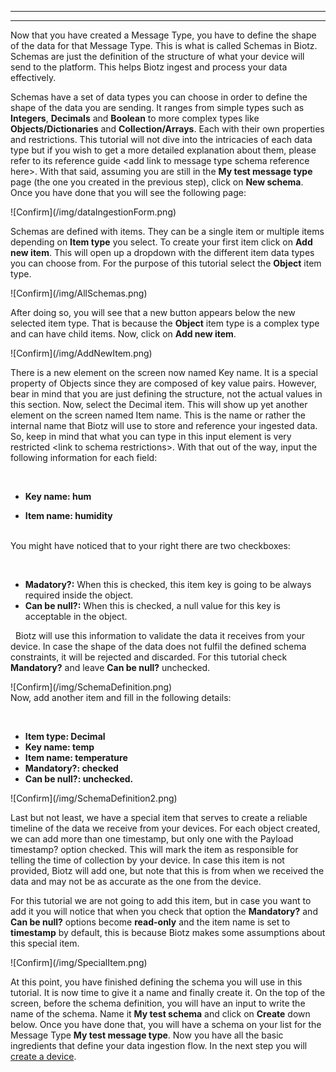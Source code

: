 
---

---
Now that you have created a Message Type, you have to define the shape of the data for that Message Type. This is what is called Schemas in Biotz. Schemas are just the definition of the structure of what your device will send to the platform. This helps Biotz ingest and process your data effectively.




Schemas have a set of data types you can choose in order to define the shape of the data you are sending. It ranges from simple types such as **Integers**, **Decimals** and **Boolean** to more complex types like **Objects/Dictionaries** and **Collection/Arrays**. Each with their own properties and restrictions. This tutorial will not dive into the intricacies of each data type but if you wish to get a more detailed explanation about them, please refer to its reference guide \<add link to message type schema reference here>\. With that said, assuming you are still in the **My test message type** page (the one you created in the previous step), click on **New schema**. Once you have done that you will see the following page:

<div class="tutorial-image-container">
    ![Confirm](/img/dataIngestionForm.png)
</div>

Schemas are defined with items. They can be a single item or multiple items depending on **Item type** you select. To create your first item click on **Add new item**. This will open up a dropdown with the different item data types you can choose from. For the purpose of this tutorial select the **Object** item type.

<div class="tutorial-image-container">
    ![Confirm](/img/AllSchemas.png)
</div>


After doing so, you will see that a new button appears below the new selected item type. That is because the **Object** item type is a complex type and can have child items. Now, click on **Add new item**.

<div class="tutorial-image-container">
    ![Confirm](/img/AddNewItem.png)
</div>

There is a new element on the screen now named Key name. It is a special property of Objects since they are composed of key value pairs. However, bear in mind that you are just defining the structure, not the actual values in this section. Now, select the Decimal item. This will show up yet another element on the screen named Item name. This is the name or rather the internal name that Biotz will use to store and reference your ingested data. So, keep in mind that what you can type in this input element is very restricted \<link to schema restrictions>\. With that out of the way, input the following information for each field:

&nbsp;
- **Key name: hum**

- **Item name: humidity**  
&nbsp;

You might have noticed that to your right there are two checkboxes:

&nbsp;
‍

- **Madatory?:** When this is checked, this item key is going to be always required inside the object.
- **Can be null?:** When this is checked, a null value for this key is acceptable in the object.

&nbsp;
Biotz will use this information to validate the data it receives from your device. In case the shape of the data does not fulfil the defined schema constraints, it will be rejected and discarded. For this tutorial check **Mandatory?** and leave **Can be null?** unchecked.

<div class="tutorial-image-container">
    ![Confirm](/img/SchemaDefinition.png)
</div>
Now, add another item and fill in the following details:

‍
- **Item type: Decimal**
- **Key name: temp**
- **Item name: temperature**
- **Mandatory?: checked**
- **Can be null?: unchecked.**

<div class="tutorial-image-container">
    ![Confirm](/img/SchemaDefinition2.png)
</div>

Last but not least, we have a special item that serves to create a reliable timeline of the data we receive from your devices. For each object created, we can add more than one timestamp, but only one with the Payload timestamp? option checked. This will mark the item as responsible for telling the time of collection by your device. In case this item is not provided, Biotz will add one, but note that this is from when we received the data and may not be as accurate as the one from the device.

For this tutorial we are not going to add this item, but in case you want to add it you will notice that when you check that option the **Mandatory?** and **Can be null?** options become **read-only** and the item name is set to **timestamp** by default, this is because Biotz makes some assumptions about this special item.


<div class="tutorial-image-container">
    ![Confirm](/img/SpecialItem.png)
</div>


At this point, you have finished defining the schema you will use in this tutorial. It is now time to give it a name and finally create it. On the top of the screen, before the schema definition, you will have an input to write the name of the schema. Name it **My test schema** and click on **Create** down below. Once you have done that, you will have a schema on your list for the Message Type **My test message type**. Now you have all the basic ingredients that define your data ingestion flow. In the next step you will <a href="http://localhost:3000/docs/Tutorials/Step%204%20-%20Creating%20%20a%20device/" target="_self">create a device</a>.


‍
